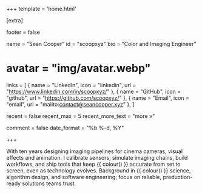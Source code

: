 +++
template = 'home.html'

[extra]

footer = false

name = "Sean Cooper"
id = "scoopxyz"
bio = "Color and Imaging Engineer"
# avatar = "img/avatar.webp"
links = [
  { name = "LinkedIn", icon = "linkedin", url = "https://www.linkedin.com/in/scoopxyz/" },
  { name = "GitHub", icon = "github", url = "https://github.com/scoopxyz/" },
  { name = "Email", icon = "email", url = "mailto:contact@seancooper.xyz" },
]

recent = false
recent_max = 5
recent_more_text = "more »"

comment = false
date_format = "%b %-d, %Y"


+++

With ten years designing imaging pipelines for cinema cameras, visual effects and animation. I calibrate sensors, simulate imaging chains, build workflows, and ship tools that keep {{ colour() }} accurate from set to screen, even as technology evolves. Background in {{ colour() }} science, algorithm design, and software engineering; focus on reliable, production-ready solutions teams trust.
